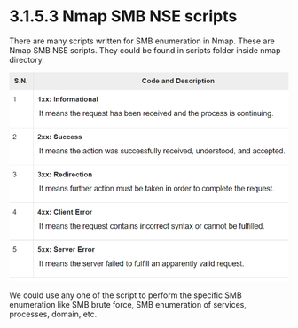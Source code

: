 # 3.1.5.3 Nmap SMB NSE scripts

There are many scripts written for SMB enumeration in Nmap. These are Nmap SMB NSE scripts. They could be found in scripts folder inside nmap directory.

![](../../../../.gitbook/assets/image%20%2842%29.png)

We could use any one of the script to perform the specific SMB enumeration like SMB brute force, SMB enumeration of services, processes, domain, etc.

